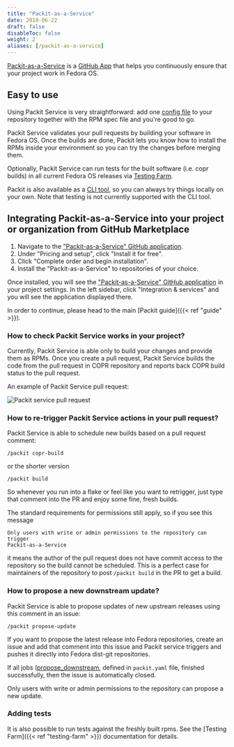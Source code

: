 ```yaml
---
title: "Packit-as-a-Service"
date: 2019-06-22
draft: false
disableToc: false
weight: 2
aliases: [/packit-as-a-service]
---
```


[Packit-as-a-Service](https://github.com/marketplace/packit-as-a-service)
is a [GitHub App](https://docs.github.com/apps/about-apps/)
that helps you continuously ensure that your project work in Fedora OS.

## Easy to use

Using Packit Service is very straightforward: add one [config
file](/docs/configuration/)
to your repository together with the RPM spec file and you're good to go.

Packit Service validates your pull requests by building your software in Fedora OS.
Once the builds are done, Packit lets you know how to install the
RPMs inside your environment so you can try the changes before merging them.

Optionally, Packit Service can run tests for the built software (i.e. copr builds)
in all current Fedora OS releases via [Testing Farm](/docs/testing-farm).

Packit is also available as a [CLI tool](https://github.com/packit/packit/blob/master/README.md),
so you can always try things locally on your own. Note that testing is not currently supported with the CLI tool.

## Integrating Packit-as-a-Service into your project or organization from GitHub Marketplace

1. Navigate to the ["Packit-as-a-Service" GitHub
   application](https://github.com/marketplace/packit-as-a-service).
2. Under "Pricing and setup", click "Install it for free".
3. Click "Complete order and begin installation".
4. Install the "Packit-as-a-Service" to repositories of your choice.

Once installed, you will see the ["Packit-as-a-Service" GitHub
application](https://github.com/marketplace/packit-as-a-service) in your
project settings. In the left sidebar, click "Integration & services" and you
will see the application displayed there.

In order to continue, please head to the main [Packit guide]({{< ref "guide" >}}).

### How to check Packit Service works in your project?

Currently, Packit Service is able only to build your changes and provide them as RPMs.
Once you create a pull request, Packit Service builds the code from the
pull request in COPR repository and reports back COPR build status to the pull request.

An example of Packit Service pull request:

![Packit service pull request](/packit-service-pr.png)

### How to re-trigger Packit Service actions in your pull request?

Packit Service is able to schedule new builds based on a pull request comment:

```
/packit copr-build
```

or the shorter version

```
/packit build
```

So whenever you run into a flake or feel like you want to retrigger, just type
that comment into the PR and enjoy some fine, fresh builds.

The standard requirements for permissions still apply, so if you see this
message

```
Only users with write or admin permissions to the repository can trigger
Packit-as-a-Service
```

it means the author of the pull request does not have commit access to the
repository so the build cannot be scheduled. This is a perfect case for
maintainers of the repository to post `/packit build` in the PR to get a build.

### How to propose a new downstream update?

Packit Service is able to propose updates of new upstream releases using this comment in an issue:

```
/packit propose-update
```

If you want to propose the latest release into Fedora repositories,
create an issue and add that comment into this issue and
Packit service triggers and pushes it directly into Fedora dist-git repositories.

If all jobs ([propose_downstream](/docs/configuration/#supported-jobs),
defined in `packit.yaml` file, finished successfully, then the issue is
automatically closed.

Only users with write or admin permissions to the repository can propose a new
update.

### Adding tests

It is also possible to run tests against the freshly built rpms.
See the [Testing Farm]({{< ref "testing-farm" >}}) documentation for details.
